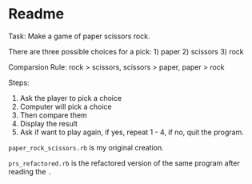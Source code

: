 # Readme

Task: Make a game of paper scissors rock.

There are three possible choices for a pick: 1) paper 2) scissors 3) rock

Comparsion Rule: rock > scissors, scissors > paper, paper > rock

Steps:
1. Ask the player to pick a choice
2. Computer will pick a choice
3. Then compare them
4. Display the result
5. Ask if want to play again, if yes, repeat 1 - 4, if no, quit the program.


`paper_rock_scissors.rb` is my original creation.

`prs_refactored.rb` is the refactored version of the same program after reading the <Code Review Tips>.